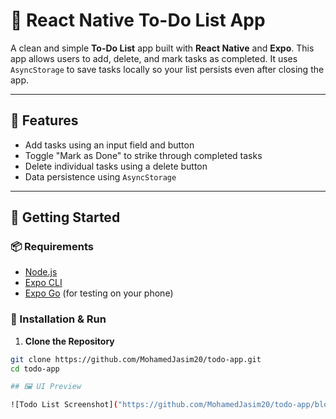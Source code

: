 # 📝 React Native To-Do List App

A clean and simple **To-Do List** app built with **React Native** and **Expo**. This app allows users to add, delete, and mark tasks as completed. It uses `AsyncStorage` to save tasks locally so your list persists even after closing the app.

---

## 📱 Features

- Add tasks using an input field and button
- Toggle "Mark as Done" to strike through completed tasks
- Delete individual tasks using a delete button
- Data persistence using `AsyncStorage`

---

## 🚀 Getting Started

### 📦 Requirements

- [Node.js](https://nodejs.org/)
- [Expo CLI](https://docs.expo.dev/get-started/installation/)
- [Expo Go](https://expo.dev/client) (for testing on your phone)

### 🔧 Installation & Run

1. **Clone the Repository**

```bash
git clone https://github.com/MohamedJasim20/todo-app.git
cd todo-app

## 🖼️ UI Preview

![Todo List Screenshot]("https://github.com/MohamedJasim20/todo-app/blob/main/assets/IMG_8916.png")

